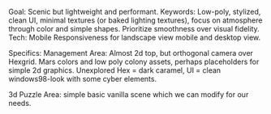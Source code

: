 Goal: Scenic but lightweight and performant.
Keywords: Low-poly, stylized, clean UI, minimal textures (or baked lighting textures), focus on atmosphere through color and simple shapes. Prioritize smoothness over visual fidelity.
Tech: Mobile Responsiveness for landscape view mobile and desktop view.

Specifics:
Management Area: Almost 2d top, but orthogonal camera over Hexgrid. Mars colors and low poly colony assets, perhaps placeholders for simple 2d graphics.
Unexplored Hex = dark caramel, UI = clean windows98-look with some cyber elements.

3d Puzzle Area:
simple basic vanilla scene which we can modify for our needs.